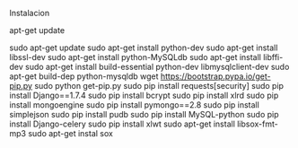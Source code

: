 Instalacion

apt-get update

sudo apt-get update
sudo apt-get install python-dev
sudo apt-get install libssl-dev
sudo apt-get install python-MySQLdb
sudo apt-get install libffi-dev
sudo apt-get install build-essential python-dev libmysqlclient-dev
sudo apt-get build-dep python-mysqldb
wget https://bootstrap.pypa.io/get-pip.py
sudo python get-pip.py
sudo pip install requests[security]
sudo pip install Django==1.7.4
sudo pip install bcrypt
sudo pip install xlrd
sudo pip install mongoengine
sudo pip install pymongo==2.8
sudo pip install simplejson
sudo pip install pudb
sudo pip install MySQL-python
sudo pip install Django-celery
sudo pip install xlwt
sudo apt-get install libsox-fmt-mp3
sudo apt-get instal sox
